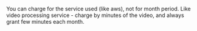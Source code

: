 You can charge for the service used (like aws), not for month period. Like video processing service - charge by minutes of the video, and always grant few minutes each month.

